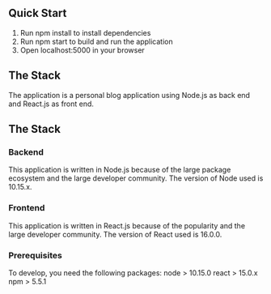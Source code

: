 ## Quick Start

1. Run npm install to install dependencies
2. Run npm start to build and run the application
3. Open localhost:5000 in your browser

## The Stack
The application is a personal blog application using Node.js as back end and React.js as front end.

## The Stack

### Backend
This application is written in Node.js because of the large package ecosystem and the large developer community. The version of Node used is 10.15.x.  

### Frontend
This application is written in React.js because of the popularity and the large developer community. The version of React used is 16.0.0.  

### Prerequisites
To develop, you need the following packages:
node > 10.15.0 
react > 15.0.x
npm > 5.5.1

